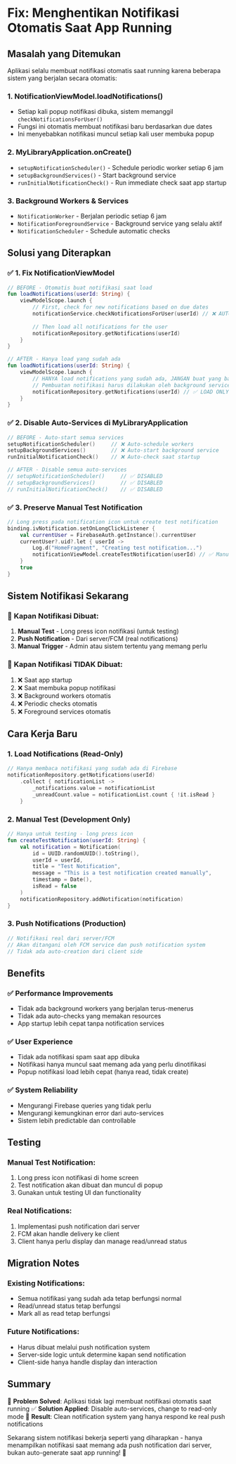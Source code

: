 # Fix: Menghentikan Notifikasi Otomatis Saat App Running

## Masalah yang Ditemukan

Aplikasi selalu membuat notifikasi otomatis saat running karena beberapa sistem yang berjalan secara otomatis:

### 1. **NotificationViewModel.loadNotifications()**
- Setiap kali popup notifikasi dibuka, sistem memanggil `checkNotificationsForUser()`
- Fungsi ini otomatis membuat notifikasi baru berdasarkan due dates
- Ini menyebabkan notifikasi muncul setiap kali user membuka popup

### 2. **MyLibraryApplication.onCreate()**
- `setupNotificationScheduler()` - Schedule periodic worker setiap 6 jam
- `setupBackgroundServices()` - Start background service
- `runInitialNotificationCheck()` - Run immediate check saat app startup

### 3. **Background Workers & Services**
- `NotificationWorker` - Berjalan periodic setiap 6 jam
- `NotificationForegroundService` - Background service yang selalu aktif
- `NotificationScheduler` - Schedule automatic checks

## Solusi yang Diterapkan

### ✅ **1. Fix NotificationViewModel**
```kotlin
// BEFORE - Otomatis buat notifikasi saat load
fun loadNotifications(userId: String) {
    viewModelScope.launch {
        // First, check for new notifications based on due dates
        notificationService.checkNotificationsForUser(userId) // ❌ AUTO-CREATE
        
        // Then load all notifications for the user
        notificationRepository.getNotifications(userId)
    }
}

// AFTER - Hanya load yang sudah ada
fun loadNotifications(userId: String) {
    viewModelScope.launch {
        // HANYA load notifications yang sudah ada, JANGAN buat yang baru
        // Pembuatan notifikasi harus dilakukan oleh background service atau push notification
        notificationRepository.getNotifications(userId) // ✅ LOAD ONLY
    }
}
```

### ✅ **2. Disable Auto-Services di MyLibraryApplication**
```kotlin
// BEFORE - Auto-start semua services
setupNotificationScheduler()     // ❌ Auto-schedule workers
setupBackgroundServices()        // ❌ Auto-start background service  
runInitialNotificationCheck()    // ❌ Auto-check saat startup

// AFTER - Disable semua auto-services
// setupNotificationScheduler()     // ✅ DISABLED
// setupBackgroundServices()        // ✅ DISABLED  
// runInitialNotificationCheck()    // ✅ DISABLED
```

### ✅ **3. Preserve Manual Test Notification**
```kotlin
// Long press pada notification icon untuk create test notification
binding.ivNotification.setOnLongClickListener {
    val currentUser = FirebaseAuth.getInstance().currentUser
    currentUser?.uid?.let { userId ->
        Log.d("HomeFragment", "Creating test notification...")
        notificationViewModel.createTestNotification(userId) // ✅ Manual only
    }
    true
}
```

## Sistem Notifikasi Sekarang

### 🎯 **Kapan Notifikasi Dibuat:**
1. **Manual Test** - Long press icon notifikasi (untuk testing)
2. **Push Notification** - Dari server/FCM (real notifications)
3. **Manual Trigger** - Admin atau sistem tertentu yang memang perlu

### 🚫 **Kapan Notifikasi TIDAK Dibuat:**
1. ❌ Saat app startup
2. ❌ Saat membuka popup notifikasi
3. ❌ Background workers otomatis
4. ❌ Periodic checks otomatis
5. ❌ Foreground services otomatis

## Cara Kerja Baru

### **1. Load Notifications (Read-Only)**
```kotlin
// Hanya membaca notifikasi yang sudah ada di Firebase
notificationRepository.getNotifications(userId)
    .collect { notificationList ->
        _notifications.value = notificationList
        _unreadCount.value = notificationList.count { !it.isRead }
    }
```

### **2. Manual Test (Development Only)**
```kotlin
// Hanya untuk testing - long press icon
fun createTestNotification(userId: String) {
    val notification = Notification(
        id = UUID.randomUUID().toString(),
        userId = userId,
        title = "Test Notification",
        message = "This is a test notification created manually",
        timestamp = Date(),
        isRead = false
    )
    notificationRepository.addNotification(notification)
}
```

### **3. Push Notifications (Production)**
```kotlin
// Notifikasi real dari server/FCM
// Akan ditangani oleh FCM service dan push notification system
// Tidak ada auto-creation dari client side
```

## Benefits

### ✅ **Performance Improvements**
- Tidak ada background workers yang berjalan terus-menerus
- Tidak ada auto-checks yang memakan resources
- App startup lebih cepat tanpa notification services

### ✅ **User Experience**
- Tidak ada notifikasi spam saat app dibuka
- Notifikasi hanya muncul saat memang ada yang perlu dinotifikasi
- Popup notifikasi load lebih cepat (hanya read, tidak create)

### ✅ **System Reliability**
- Mengurangi Firebase queries yang tidak perlu
- Mengurangi kemungkinan error dari auto-services
- Sistem lebih predictable dan controllable

## Testing

### **Manual Test Notification:**
1. Long press icon notifikasi di home screen
2. Test notification akan dibuat dan muncul di popup
3. Gunakan untuk testing UI dan functionality

### **Real Notifications:**
1. Implementasi push notification dari server
2. FCM akan handle delivery ke client
3. Client hanya perlu display dan manage read/unread status

## Migration Notes

### **Existing Notifications:**
- Semua notifikasi yang sudah ada tetap berfungsi normal
- Read/unread status tetap berfungsi
- Mark all as read tetap berfungsi

### **Future Notifications:**
- Harus dibuat melalui push notification system
- Server-side logic untuk determine kapan send notification
- Client-side hanya handle display dan interaction

## Summary

🎯 **Problem Solved**: Aplikasi tidak lagi membuat notifikasi otomatis saat running
✅ **Solution Applied**: Disable auto-services, change to read-only mode
🚀 **Result**: Clean notification system yang hanya respond ke real push notifications

Sekarang sistem notifikasi bekerja seperti yang diharapkan - hanya menampilkan notifikasi saat memang ada push notification dari server, bukan auto-generate saat app running! 🎉